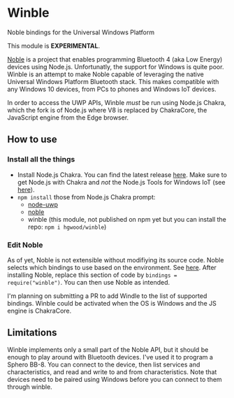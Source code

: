 # Winble

Noble bindings for the Universal Windows Platform

This module is **EXPERIMENTAL**.

[Noble](https://github.com/sandeepmistry/noble) is a project that enables 
programming Bluetooth 4 (aka Low Energy) devices using Node.js. 
Unfortunatly, the support for Windows is quite poor. Winble is an attempt to
make Noble capable of leveraging the native Universal Windows Platform 
Bluetooth stack. This makes compatible with any Windows 10 devices, from
PCs to phones and Windows IoT devices.

In order to access the UWP APIs, Winble *must* be run using Node.js 
Chakra, which the fork is of Node.js where V8 is replaced by ChakraCore,
the JavaScript engine from the Edge browser.

## How to use

### Install all the things

- Install Node.js Chakra. You can find the latest release
[here](https://github.com/ms-iot/ntvsiot/releases). Make sure to get Node.js 
with Chakra and *not* the Node.js Tools for Windows IoT (see 
[here](https://github.com/Microsoft/node-uwp/issues/12#issuecomment-176441369)).
- `npm install` those from Node.js Chakra prompt:
  - [node-uwp](https://www.npmjs.com/package/uwp)
  - [noble](https://www.npmjs.com/package/noble)
  - winble (this module, not published on npm yet but you can install the repo: `npm i hgwood/winble`)

### Edit Noble

As of yet, Noble is not extensible without modifiying its source code.
Noble selects which bindings to use based on the environment. See 
[here](https://github.com/sandeepmistry/noble/blob/master/lib/noble.js#L16).
After installing Noble, replace this section of code by 
`bindings = require("winble")`. You can then use Noble as intended.

I'm planning on submitting a PR to add Windle to the list of supported
bindings. Winble could be activated when the OS is Windows and the JS engine is
ChakraCore.

## Limitations

Winble implements only a small part of the Noble API, but it should be enough
to play around with Bluetooth devices. I've used it to program a Sphero BB-8.
You can connect to the device, then list services and characteristics, and read
and write to and from characteristics. Note that devices need to be paired using
Windows before you can connect to them through winble.
